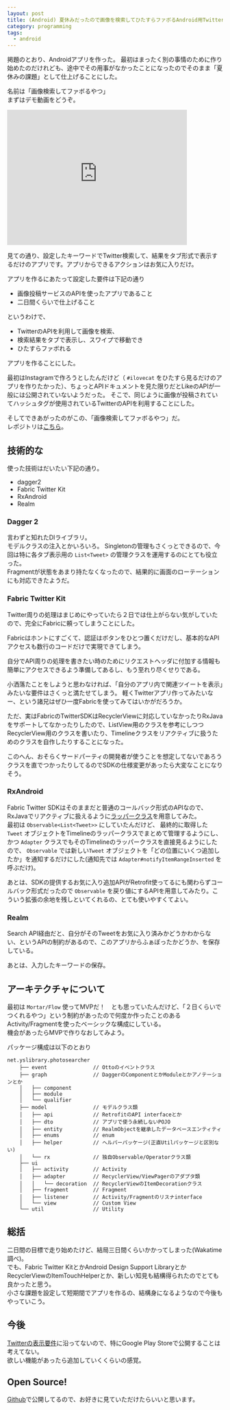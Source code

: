 ```yaml
---
layout: post
title: (Android) 夏休みだったので画像を検索してひたすらファボるAndroid用Twitterアプリつくった
category: programming
tags:
  - android
---
```

 
掲題のとおり、Androidアプリを作った。
最初はまったく別の事情のために作り始めたのだけれども、途中でその用事がなかったことになったのでそのまま「夏休みの課題」として仕上げることにした。

名前は「画像検索してファボるやつ」  
まずはデモ動画をどうぞ。

<iframe width="420" height="315" src="https://www.youtube.com/embed/vAbFlXz8vQQ" frameborder="0" allowfullscreen></iframe>


見ての通り、設定したキーワードでTwitter検索して、結果をタブ形式で表示するだけのアプリです。アプリからできるアクションはお気に入りだけ。

アプリを作るにあたって設定した要件は下記の通り

- 画像投稿サービスのAPIを使ったアプリであること
- 二日間くらいで仕上げること


というわけで、

- TwitterのAPIを利用して画像を検索、
- 検索結果をタブで表示し、スワイプで移動でき
- ひたすらファボれる

アプリを作ることにした。

最初はInstagramで作ろうとしたんだけど（ `#ilovecat` をひたすら見るだけのアプリを作りたかった）、ちょっとAPIドキュメントを見た限りだとLikeのAPIが一般には公開されていないようだった。
そこで、同じように画像が投稿されていてハッシュタグが使用されているTwitterのAPIを利用することにした。

そしてできあがったのがこの、「画像検索してファボるやつ」だ。  
レポジトリは[こちら](https://github.com/yshrsmz/photosearcher)。

## 技術的な

使った技術はだいたい下記の通り。

- dagger2
- Fabric Twitter Kit
- RxAndroid
- Realm

### Dagger 2

言わずと知れたDIライブラリ。  
モデルクラスの注入とかいろいろ。
Singletonの管理もさくっとできるので、今回は特に各タブ表示用の `List<Tweet>` の管理クラスを運用するのにとても役立った。  
Fragmentが状態をあまり持たなくなったので、結果的に画面のローテーションにも対応できたようだ。


### Fabric Twitter Kit

Twitter周りの処理はまじめにやっていたら２日では仕上がらない気がしていたので、完全にFabricに頼ってしまうことにした。

Fabricはホントにすごくて、認証はボタンをひとつ置くだけだし、基本的なAPIアクセスも数行のコードだけで実現できてしまう。

自分でAPI周りの処理を書きたい時のためにリクエストヘッダに付加する情報も簡単にアクセスできるよう準備してあるし、もう至れり尽くせりである。

小洒落たことをしようと思わなければ、「自分のアプリ内で関連ツイートを表示」みたいな要件はさくっと満たせてしまう。
軽くTwitterアプリ作ってみたいなー、という諸兄はぜひ一度Fabricを使ってみてはいかがだろうか。

ただ、実はFabricのTwitterSDKはRecyclerViewに対応していなかったりRxJavaをサポートしてなかったりしたので、ListView用のクラスを参考にしつつRecyclerView用のクラスを書いたり、Timelineクラスをリアクティブに扱うためのクラスを自作したりすることになった。

このへん、おそらくサードパーティの開発者が使うことを想定してないであろうクラスを直でつかったりしてるのでSDKの仕様変更があったら大変なことになりそう。



### RxAndroid

Fabric Twitter SDKはそのままだと普通のコールバック形式のAPIなので、RxJavaでリアクティブに扱えるように[ラッパークラス](https://github.com/yshrsmz/photosearcher/blob/master/app/src/main/java/net/yslibrary/photosearcher/model/rx/TimelineObservable.java)を用意してみた。  
最初は `Observable<List<Tweet>>` にしていたんだけど、 最終的に取得した `Tweet` オブジェクトをTimelineのラッパークラスでまとめて管理するようにし、かつ `Adapter` クラスでもそのTimelineのラッパークラスを直接見るようにしたので、 `Observable` では新しい`Tweet` オブジェクトを「どの位置にいくつ追加したか」を通知するだけにした(通知先では `Adapter#notifyItemRangeInserted` を呼ぶだけ)。

あとは、SDKの提供するお気に入り追加APIがRetrofit使ってるにも関わらずコールバック形式だったので `Observable` を戻り値にするAPIを用意してみたり。こういう拡張の余地を残しといてくれるの、とても使いやすくてよい。


### Realm

Search API経由だと、自分がそのTweetをお気に入り済みかどうかわからない、というAPIの制約があるので、このアプリからふぁぼったかどうか、を保存している。

あとは、入力したキーワードの保存。



## アーキテクチャについて

最初は `Mortar/Flow` 使ってMVPだ！　とも思っていたんだけど、「２日くらいでつくれるやつ」という制約があったので何度か作ったことのあるActivity/Fragmentを使ったベーシックな構成にしている。  
機会があったらMVPで作りなおしてみよう。

パッケージ構成は以下のとおり

```
net.yslibrary.photosearcher
    ├── event               // Ottoのイベントクラス
    ├── graph               // DaggerのComponentとかModuleとかアノテーションとか
    │   ├── component
    │   ├── module
    │   └── qualifier
    ├── model               // モデルクラス類
    │   ├── api             // RetrofitのAPI interfaceとか
    │   ├── dto             // アプリで使う永続しないPOJO
    │   ├── entity          // RealmObjectを継承したデータベースエンティティ
    │   ├── enums           // enum
    │   ├── helper          // ヘルパーパッケージ(正直Utilパッケージと区別ない)
    │   └── rx              // 独自Observable/Operatorクラス類
    ├── ui
    │   ├── activity        // Activity
    │   ├── adapter         // RecyclerView/ViewPagerのアダプタ類
    │   │   └── decoration  // RecyclerViewのItemDecorationクラス
    │   ├── fragment        // Fragment
    │   ├── listener        // Activity/Fragmentのリスナinterface
    │   └── view            // Custom View
    └── util                // Utility
```

## 総括

二日間の目標で走り始めたけど、結局三日間くらいかかってしまった(Wakatime調べ)。  
でも、Fabric Twitter KitとかAndroid Design Support LibraryとかRecyclerViewのItemTouchHelperとか、新しい知見も結構得られたのでとても良かったと思う。  
小さな課題を設定して短期間でアプリを作るの、結構身になるようなので今後もやっていこう。

## 今後

[Twitterの表示要件](https://about.twitter.com/ja/company/display-requirements)に沿ってないので、特にGoogle Play Storeで公開することは考えてない。  
欲しい機能があったら追加していくくらいの感覚。

## Open Source!
[Github](https://github.com/yshrsmz/photosearcher)で公開してるので、お好きに見ていただけたらいいと思います。

